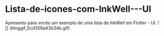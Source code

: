 # Lista-de-icones-com-InkWell---UI
Apresento para vocês um exemplo de uma lista de InkWell em Flutter - UI.
! [] (bloggif_5cd359a43b34b.gif)

